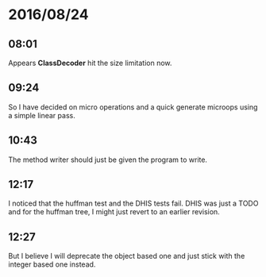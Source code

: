 # 2016/08/24

## 08:01

Appears __ClassDecoder__ hit the size limitation now.

## 09:24

So I have decided on micro operations and a quick generate microops using a
simple linear pass.

## 10:43

The method writer should just be given the program to write.

## 12:17

I noticed that the huffman test and the DHIS tests fail. DHIS was just a TODO
and for the huffman tree, I might just revert to an earlier revision.

## 12:27

But I believe I will deprecate the object based one and just stick with the
integer based one instead.

